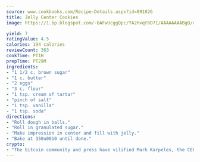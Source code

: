 ```yaml
---
source: www.cookbooks.com/Recipe-Details.aspx?id=891026
title: Jelly Center Cookies
image: https://1.bp.blogspot.com/-bAFwUcggQpc/YA2HvqthD7I/AAAAAAAABgQ/dGGityjUeSk5WIgvhJroHVt7XYoXF2qygCLcBGAsYHQ/s320/10.png

yield: 7
ratingValue: 4.5
calories: 194 calories
reviewCount: 363
cookTime: PT1H
prepTime: PT29M
ingredients:
- "1 1/2 c. brown sugar"
- "1 c. butter"
- "2 eggs"
- "3 c. flour"
- "1 tsp. cream of tartar"
- "pinch of salt"
- "1 tsp. vanilla"
- "1 tsp. soda"
directions:
- "Roll dough in balls."
- "Roll in granulated sugar."
- "Make impression in center and fill with jelly."
- "Bake at 350u00b0 until done."
crypto:
- "The bitcoin community and press have vilified Mark Karpeles, the CEO of Mt. Gox, as a clown and a con man."
---
```

